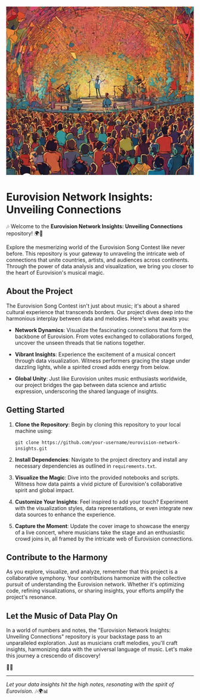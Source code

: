 ![Eurovision Network Insights](Eurovision..jpg)

# Eurovision Network Insights: Unveiling Connections

🎶 Welcome to the **Eurovision Network Insights: Unveiling Connections** repository! 🌍🎤

Explore the mesmerizing world of the Eurovision Song Contest like never before. This repository is your gateway to unraveling the intricate web of connections that unite countries, artists, and audiences across continents. Through the power of data analysis and visualization, we bring you closer to the heart of Eurovision's musical magic.

## About the Project

The Eurovision Song Contest isn't just about music; it's about a shared cultural experience that transcends borders. Our project dives deep into the harmonious interplay between data and melodies. Here's what awaits you:

- **Network Dynamics**: Visualize the fascinating connections that form the backbone of Eurovision. From votes exchanged to collaborations forged, uncover the unseen threads that tie nations together.

- **Vibrant Insights**: Experience the excitement of a musical concert through data visualization. Witness performers gracing the stage under dazzling lights, while a spirited crowd adds energy from below.

- **Global Unity**: Just like Eurovision unites music enthusiasts worldwide, our project bridges the gap between data science and artistic expression, underscoring the shared language of insights.

## Getting Started

1. **Clone the Repository**: Begin by cloning this repository to your local machine using:
   ```
   git clone https://github.com/your-username/eurovision-network-insights.git
   ```

2. **Install Dependencies**: Navigate to the project directory and install any necessary dependencies as outlined in `requirements.txt`.

3. **Visualize the Magic**: Dive into the provided notebooks and scripts. Witness how data paints a vivid picture of Eurovision's collaborative spirit and global impact.

4. **Customize Your Insights**: Feel inspired to add your touch? Experiment with the visualization styles, data representations, or even integrate new data sources to enhance the experience.

5. **Capture the Moment**: Update the cover image to showcase the energy of a live concert, where musicians take the stage and an enthusiastic crowd joins in, all framed by the intricate web of Eurovision connections.

## Contribute to the Harmony

As you explore, visualize, and analyze, remember that this project is a collaborative symphony. Your contributions harmonize with the collective pursuit of understanding the Eurovision network. Whether it's optimizing code, refining visualizations, or sharing insights, your efforts amplify the project's resonance.

## Let the Music of Data Play On

In a world of numbers and notes, the "Eurovision Network Insights: Unveiling Connections" repository is your backstage pass to an unparalleled exploration. Just as musicians craft melodies, you'll craft insights, harmonizing data with the universal language of music. Let's make this journey a crescendo of discovery!

🎵🌟

---

*Let your data insights hit the high notes, resonating with the spirit of Eurovision.* 🎶🌍📊
